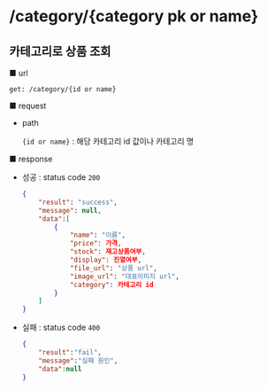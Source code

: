 # /category/{category pk or name}

## 카테고리로 상품 조회

■ url

 `get: /category/{id or name}`

■ request

- path

  `{id or name}` : 해당 카테고리 id 값이나 카테고리 명

■ response

- 성공 : status code `200`

  ```json
  {
      "result": "success", 
      "message": null, 
      "data":[
          {
              "name": "이름",
              "price": 가격,
              "stock": 재고상품여부,
              "display": 진열여부,
              "file_url": "상품 url",
              "image_url": "대표이미지 url",
              "category": 카테고리 id
          }
      ]
  }
  ```

- 실패 : status code `400`

  ```json
  {
      "result":"fail",
      "message":"실패 원인",
      "data":null
  }
  ```

